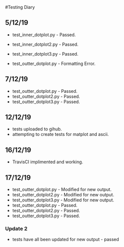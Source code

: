 #Testing Diary

## 5/12/19
- test_inner_dotplot.py - Passed.
- test_inner_dotplot2.py - Passed.
- test_inner_dotplot3.py - Passed.

- test_outter_dotplot.py - Formatting Error.

## 7/12/19
- test_outter_dotplot.py - Passed.
- test_outter_dotplot2.py - Passed.
- test_outter_dotplot3.py - Passed.

## 12/12/19
- tests uploaded to gihub.
- attempting to create tests for matplot and ascii.

## 16/12/19
- TravisCI implimented and working.

## 17/12/19
- test_outter_dotplot.py - Modified for new output.
- test_outter_dotplot2.py - Modified for new output.
- test_outter_dotplot3.py - Modified for new output.
- test_outter_dotplot.py - Passed.
- test_outter_dotplot2.py - Passed.
- test_outter_dotplot3.py - Passed.
### Update 2
- tests have all been updated for new output - passed